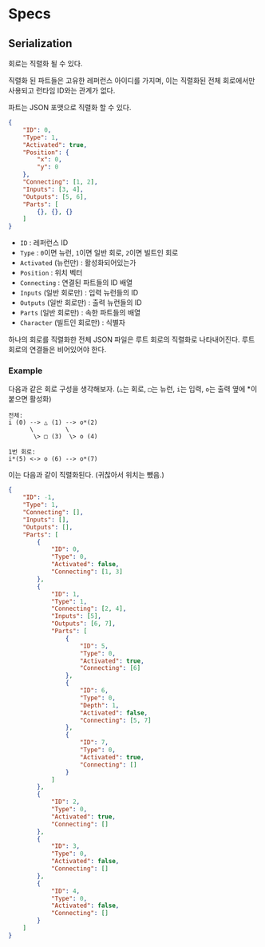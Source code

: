 # Specs

## Serialization

회로는 직렬화 될 수 있다.

직렬화 된 파트들은 고유한 레퍼런스 아이디를 가지며, 이는 직렬화된 전체 회로에서만 사용되고 런타임 ID와는 관계가 없다.

파트는 JSON 포맷으로 직렬화 할 수 있다.

```json
{
    "ID": 0,
    "Type": 1,
    "Activated": true,
    "Position": {
        "x": 0,
        "y": 0
    },
    "Connecting": [1, 2],
    "Inputs": [3, 4],
    "Outputs": [5, 6],
    "Parts": [
        {}, {}, {}
    ]
}
```

- `ID` : 레퍼런스 ID
- `Type` : `0`이면 뉴런, `1`이면 일반 회로, `2`이면 빌트인 회로
- `Activated` (뉴런만) : 활성화되어있는가
- `Position` : 위치 벡터
- `Connecting` : 연결된 파트들의 ID 배열
- `Inputs` (일반 회로만) : 입력 뉴런들의 ID
- `Outputs` (일반 회로만) : 출력 뉴런들의 ID
- `Parts` (일반 회로만) : 속한 파트들의 배열
- `Character` (빌트인 회로만) : 식별자

하나의 회로를 직렬화한 전체 JSON 파일은 루트 회로의 직렬화로 나타내어진다. 루트 회로의 연결들은 비어있어야 한다.

### Example

다음과 같은 회로 구성을 생각해보자. (`△`는 회로, `□`는 뉴런, `i`는 입력, `o`는 출력 옆에 *이 붙으면 활성화)

```
전체:
i (0) --> △ (1) --> o*(2)
      \         \
       \> □ (3)  \> o (4)

1번 회로:
i*(5) <-> o (6) --> o*(7)
```

이는 다음과 같이 직렬화된다. (귀찮아서 위치는 뺐음.)

```json
{
    "ID": -1,
    "Type": 1,
    "Connecting": [],
    "Inputs": [],
    "Outputs": [],
    "Parts": [
        {
            "ID": 0,
            "Type": 0,
            "Activated": false,
            "Connecting": [1, 3]
        },
        {
            "ID": 1,
            "Type": 1,
            "Connecting": [2, 4],
            "Inputs": [5],
            "Outputs": [6, 7],
            "Parts": [
                {
                    "ID": 5,
                    "Type": 0,
                    "Activated": true,
                    "Connecting": [6]
                },
                {
                    "ID": 6,
                    "Type": 0,
                    "Depth": 1,
                    "Activated": false,
                    "Connecting": [5, 7]
                },
                {
                    "ID": 7,
                    "Type": 0,
                    "Activated": true,
                    "Connecting": []
                }
            ]
        },
        {
            "ID": 2,
            "Type": 0,
            "Activated": true,
            "Connecting": []
        },
        {
            "ID": 3,
            "Type": 0,
            "Activated": false,
            "Connecting": []
        },
        {
            "ID": 4,
            "Type": 0,
            "Activated": false,
            "Connecting": []
        }
    ]
}
```
